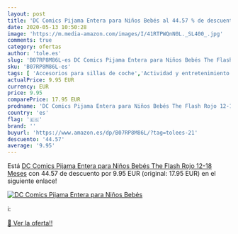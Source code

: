 ```yaml
---
layout: post
title: 'DC Comics Pijama Entera para Niños Bebés al 44.57 % de descuento'
date: 2020-05-13 10:50:28
image: 'https://m.media-amazon.com/images/I/41RTPWQnN0L._SL400_.jpg'
comments: true
category: ofertas
author: 'tole.es'
slug: 'B07RP8M86L-es DC Comics Pijama Entera para Niños Bebés The Flash Rojo...'
sku: 'B07RP8M86L-es'
tags: [ 'Accesorios para sillas de coche','Actividad y entretenimiento','Andadores','Bebé','Espejos para asientos traseros','Higiene y cuidado','Sillas de coche y accesorios','Toallitas húmedas para bebé','Toallitas y accesorios para bebé','bebés', ]
actualPrice: 9.95 EUR
currency: EUR
price: 9.95
comparePrice: 17.95 EUR
prodname: 'DC Comics Pijama Entera para Niños Bebés The Flash Rojo 12-18 Meses'
country: 'es'
flag: '🇪🇸'
brand: ''
buyurl: 'https://www.amazon.es/dp/B07RP8M86L/?tag=tolees-21'
descuento: '44.57'
average: '9.95'
---
```


Está [DC Comics Pijama Entera para Niños Bebés The Flash Rojo 12-18 Meses](https://www.amazon.es/dp/B07RP8M86L/?tag=tolees-21) con 44.57 de descuento por 9.95 EUR (original: 17.95 EUR) en el siguiente enlace!

[![DC Comics Pijama Entera para Niños Bebés](https://m.media-amazon.com/images/I/41RTPWQnN0L._SL400_.jpg)](https://www.amazon.es/dp/B07RP8M86L/?tag=tolees-21)

ℹ️:


[🛒 Ver la oferta!!](https://www.amazon.es/dp/B07RP8M86L/?tag=tolees-21)
